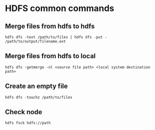 # HDFS common commands

## Merge files from hdfs to hdfs
```
hdfs dfs -text /path/to/files | hdfs dfs -put - /path/to/output/filename.ext
```

## Merge files from hdfs to local
```
hdfs dfs -getmerge -nl <source file path> <local system destination path>
```

## Create an empty file
```
hdfs dfs -touchz /path/to/files
```

## Check node
```
hdfs fsck hdfs://path
```
